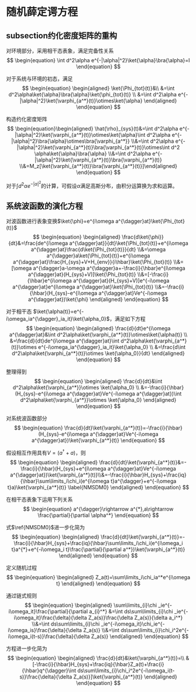 # 随机薛定谔方程 
## subsection约化密度矩阵的重构
对环境部分，采用相干态表象，满足完备性关系
$$
\begin{equation}
    \int d^2\alpha e^{-|\alpha|^2}\ket{\alpha}\bra{\alpha}=I
\end{equation}
$$

对于系统与环境的初态，满足
$$
\begin{equation}
    \begin{aligned}
        \ket{\Phi_{tot}(t)}&\\
        &=\int d^2\alpha\ket{\alpha}\bra{\alpha}\ket{\phi_{tot}(t)}
        \\
        &=\int d^2\alpha e^{-|\alpha|^2}\ket{\varphi_{a^*}(t)}\otimes\ket{\alpha}
    \end{aligned}
\end{equation}
$$

构造约化密度矩阵
$$
\begin{equation}\begin{aligned}
    \hat{\rho}_{sys}(t)&=\int d^2\alpha e^{-|\alpha|^2}\ket{\varphi_{a^*}(t)}\otimes\ket{\alpha}\int d^2\alpha e^{-|\alpha|^2}\bra{\alpha}\otimes\bra{\varphi_{a^*}}
    \\&=\int d^2\alpha e^{-|\alpha|^2}\ket{\varphi_{a^*}(t)}\bra{\varphi_{a^*}(t)}\otimes\int d^2 \alpha\ket{\alpha}\bra{\alpha}
    \\&=\int d^2\alpha e^{-|\alpha|^2}\ket{\varphi_{a^*}(t)}\bra{\varphi_{a^*}(t)}
    \\&=M_z[\ket{\varphi_{a^*}(t)}\bra{\varphi_{a^*}(t)}]\end{aligned}
\end{equation}
$$

对于$\int d^2\alpha e^{-|\alpha|^2}$的计算，可假设$\alpha$满足高斯分布，由积分运算换为求和运算。
## 系统波函数的演化方程
对波函数进行表象变换$\ket{\phi}=e^{i\omega a^{\dagger}at}\ket{\Phi_{tot}(t)}$
$$
\begin{equation}
\begin{aligned}
    \frac{d\ket{\phi}}{dt}&=\frac{de^{i\omega a^{\dagger}at}}{dt}\ket{\Phi_{tot}(t)}+e^{i\omega a^{\dagger}at}\frac{d\ket{\Phi_{tot}(t)}}{dt}
    \\&=\omega a^{\dagger}a\ket{\Phi_{tot}(t)}+e^{i\omega a^{\dagger}at}\frac{H_{sys}+V+H_{env}}{i\hbar}\ket{\Phi_{tot}(t)}
    \\&=[\omega a^{\dagger}a-\omega a^{\dagger}a+-\frac{i}{\hbar}e^{i\omega a^{\dagger}at}(H_{sys}+V)]\ket{\Phi_{tot}(t)}
    \\&=[-\frac{i}{\hbar}e^{i\omega a^{\dagger}at}(H_{sys}+V)]e^{-i\omega a^{\dagger}at}e^{i\omega a^{\dagger}at}\ket{\Phi_{tot}(t)}
    \\&=-\frac{i}{\hbar}(H_{sys}-e^{i\omega a^{\dagger}at}Ve^{-i\omega a^{\dagger}at})\ket{\phi}
\end{aligned}
\end{equation}
$$

对于相干态 $\ket{\alpha(t)}=e^{-i\omega_ia^{\dagger}_ia_it}\ket{\alpha_0}$，满足如下方程
$$
\begin{equation}
\begin{aligned}
    \frac{d}{dt}e^{i\omega a^{\dagger}at}&\int d^2\alpha\ket{\varphi_{a^*}(t)}\otimes\ket{\alpha(t)}
    \\
    &=\frac{d}{dt}de^{i\omega a^{\dagger}at}\int d^2\alpha\ket{\varphi_{a^*}(t)}\otimes e^{-i\omega_ia^{\dagger}_ia_it}\ket{\alpha_0}
    \\
    &=\frac{d\int d^2\alpha\ket{\varphi_{a^*}(t)}\otimes \ket{\alpha_0}}{dt}
\end{aligned}
\end{equation}
$$

整理得到
$$
\begin{equation}
    \begin{aligned}
        \frac{d}{dt}&\int d^2\alpha\ket{\varphi_{a^*}}\otimes \ket{\alpha_0}
        \\
        &=-\frac{i}{\hbar}(H_{sys}-e^{i\omega a^{\dagger}at}Ve^{-i\omega a^{\dagger}at})\int d^2\alpha\ket{\varphi_{a^*}}\otimes \ket{\alpha_0}
    \end{aligned}
\end{equation}
$$

对系统波函数部分
$$
\begin{equation}
    \frac{d}{dt}\ket{\varphi_{a^*}(t)}=-\frac{i}{\hbar}(H_{sys}-e^{i\omega a^{\dagger}at}Ve^{-i\omega a^{\dagger}at})\ket{\varphi_{a^*}(t)}
\end{equation}
$$

假设相互作用具有$V=(a^\dagger+a)$，则
$$
\begin{equation}
    \begin{aligned}
        \frac{d}{dt}\ket{\varphi_{a^*}(t)}&=-\frac{i}{\hbar}(H_{sys}+e^{i\omega a^{\dagger}at}Ve^{-i\omega a^{\dagger}at})\ket{\varphi_{a^*}(t)}\\&=-\frac{i}{\hbar}H_{sys}+\frac{iq}{\hbar}\sum\limits_i\chi_i(e^{i\omega t}a^{\dagger}+e^{-i\omega t}a)\ket{\varphi_{a^*}(t)}
\label{NMSDM0}
    \end{aligned}
\end{equation}
$$

在相干态表象下运用下列关系
$$
\begin{equation}
    a^{\dagger}\rightarrow a^{*},a\rightarrow \frac{\partial}{\partial \alpha^*}
\end{equation}
$$

式$\ref{NMSDM0}$进一步化简为
$$
\begin{equation}
    \begin{aligned}
        \frac{d}{dt}\ket{\varphi_{a^*}(t)}=-\frac{i}{\hbar}H_{sys}+\frac{iq}{\hbar}\sum\limits_i\chi_i(e^{i\omega_i t}a^{*}+e^{-i\omega_i t}\frac{\partial}{\partial a^*})\ket{\varphi_{a^*}(t)}
    \end{aligned}
\end{equation}
$$

定义随机过程
$$
\begin{equation}
    \begin{aligned}
        Z_a(t)=\sum\limits_i\chi_ia^*e^{i\omega t}
    \end{aligned}
\end{equation}
$$

通过链式规则
$$
\begin{equation}
    \begin{aligned}
        \sum\limits_{i}\chi _ie^{-i\omega_it}\frac{\partial}{\partial a_{i}^*} &=\int ds\sum\limits_{i}\chi _ie^{-i\omega_it}\frac{\delta}{\delta Z_a(s)}\frac{\delta Z_a(s)}{\delta a_i^*}
        \\&=\int ds\sum\limits_{i}\chi _ie^{-i\omega_it}\chi_ie^{-i\omega_is}\frac{\delta}{\delta Z_a(s)}
        \\&=\int ds\sum\limits_{i}\chi_i^2e^{-i\omega_i(t-s)}\frac{\delta}{\delta Z_a(s)}
    \end{aligned}
\end{equation}
$$

方程进一步化简为
$$
\begin{equation}
    \begin{aligned}
        \frac{d}{dt}&\ket{\varphi_{a^*}(t)}=\\
        &[-\frac{i}{\hbar}H_{sys}+\frac{iq}{\hbar}Z_a(t)+\frac{i}{\hbar}q^{\dagger}\int ds\sum\limits_{i}\chi_i^2e^{-i\omega_i(t-s)}\frac{\delta}{\delta Z_a(s)}]\ket{\varphi_{a^*}(t)}
    \end{aligned}
\end{equation}
$$
